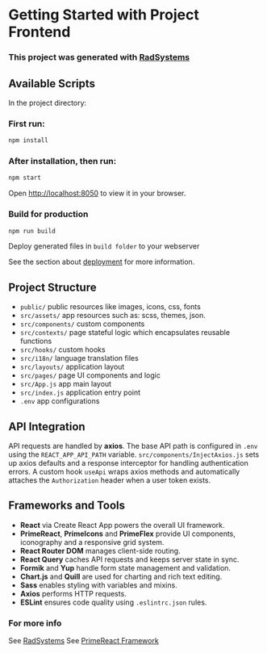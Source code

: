 # Getting Started with Project Frontend

### This project was generated with [RadSystems](https://radsystems.io)

## Available Scripts
In the project directory:

### First run:
```bash
npm install
```

### After installation, then run: 
```bash
npm start
```
Open [http://localhost:8050](http://localhost:8050) to view it in your browser.

### Build for production
```bash
npm run build
```
Deploy generated files in `build folder` to your webserver

See the section about [deployment](https://facebook.github.io/create-react-app/docs/deployment) for more information.

## Project Structure

- ```public/``` public resources like images, icons, css, fonts
- ```src/assets/``` app resources such as: scss, themes, json.
- ```src/components/``` custom components
- ```src/contexts/``` page stateful logic which encapsulates reusable functions
- ```src/hooks/``` custom hooks
- ```src/i18n/``` language translation files
- ```src/layouts/``` application layout
- ```src/pages/``` page UI components and logic
- ```src/App.js``` app main layout
- ```src/index.js``` application entry point
- ```.env``` app configurations

## API Integration

API requests are handled by **axios**. The base API path is configured in `.env` using the `REACT_APP_API_PATH` variable. `src/components/InjectAxios.js` sets up axios defaults and a response interceptor for handling authentication errors. A custom hook `useApi` wraps axios methods and automatically attaches the `Authorization` header when a user token exists.

## Frameworks and Tools

- **React** via Create React App powers the overall UI framework.
- **PrimeReact**, **PrimeIcons** and **PrimeFlex** provide UI components, iconography and a responsive grid system.
- **React Router DOM** manages client-side routing.
- **React Query** caches API requests and keeps server state in sync.
- **Formik** and **Yup** handle form state management and validation.
- **Chart.js** and **Quill** are used for charting and rich text editing.
- **Sass** enables styling with variables and mixins.
- **Axios** performs HTTP requests.
- **ESLint** ensures code quality using `.eslintrc.json` rules.

### For more info
See [RadSystems](https://radsystems.io/)
See [PrimeReact Framework](https://www.primefaces.org/primereact/)
